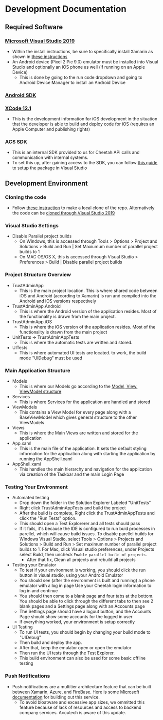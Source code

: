 # Development Documentation
## Required Software
### [Microsoft Visual Studio 2019](https://visualstudio.microsoft.com/downloads/)
- Within the install instructions, be sure to specifically install Xamarin as shown in [these instructions](https://docs.microsoft.com/en-us/xamarin/get-started/installation/windows)
- An Android device (Pixel 2 Pie 9.0) emulator must be installed into Visual Studio and optionally an iOS phone as well (if running on an Apple Device)
	- This is done by going to the run code dropdown and going to Android Device Manager to install an Android Device
### [Android SDK](https://developer.android.com/studio)
### [XCode 12.1](https://developer.apple.com/xcode/)
 - This is the development information for iOS development in the situation that the developer is able to build and deploy code for iOS (requires an Apple Computer and publishing rights)
### ACS SDK
- This is an internal SDK provided to us for Cheetah API calls and communication with internal systems.
- To set this up, after gaining access to the SDK, you can follow [this guide](https://docs.microsoft.com/en-us/nuget/quickstart/install-and-use-a-package-in-visual-studio) to setup the package in Visual Studio
## Development Environment
### Cloning the code
- Follow [these instruction](https://support.atlassian.com/bitbucket-cloud/docs/clone-a-repository/) to make a local clone of the repo. Alternatively the code can be [cloned through Visual Studio 2019](https://docs.microsoft.com/en-us/visualstudio/get-started/tutorial-open-project-from-repo?view=vs-2019)
### Visual Studio Settings
- Disable Parallel project builds
	- On Windows, this is accessed through Tools > Options > Project and Solutions > Build and Run | Set Maxiumum number of parallel project builds to 1
	- On MAC OS/OS X, this is accessed through Visual Studio > Preferences > Build | Disable parallel project builds
### Project Structure Overview
 - TrustAdminApp
	 - This is the main project location. This is where shared code between iOS and Android (according to Xamarin) is run and compiled into the Android and iOS versions respectively 
- TrustAdminApp.Android
	 - This is where the Android version of the application resides. Most of the functionality is drawn from the main project.
- TrustAdminApp.iOS
	 - This is where the iOS version of the application resides. Most of the functionality is drawn from the main project
- UnitTests -> TrustAdminAppTests
	- This is where the automatic tests are written and stored.
- UITests
	- This is where automated UI tests are located. to work, the build mode "UIDebug" must be used
### Main Application Structure
- Models
	- This is where our Models go according to the [Model, View, ViewModel structure](https://en.wikipedia.org/wiki/Model%E2%80%93view%E2%80%93viewmodel)
- Services
	- This is where Services for the application are handled and stored
- ViewModels
	- This contains a View Model for every page along with a BaseViewModel which gives general structure to the other ViewModels
- Views
	- This is where the Main Views are written and stored for the application
- App.xaml
	- This is the main file of the application. It sets the default styling information for the application along with starting the application by running the AppShell.xaml
- AppShell.xaml
	- This handles the main hierarchy and navigation for the application via creation of the Taskbar and the main Login Page
### Testing Your Environment
- Automated testing
	- Drop down the folder in the Solution Explorer Labeled "UnitTests"
	- Right click TrustAdminAppTests and build the project
	- After the build is complete, Right click the TrustAdminAppTests and click the "Run Tests" option.
	- This should open a Test Explorerer and all tests should pass
	- If it fails, it's because the IDE is configured to run buid processes in parellel, which will cause build issues. To disable parellel builds for Windows Visual Studio, select Tools > Options > Projects and Solutions > Build and Run > Set maximum number of parallel project builds to 1. For Mac, click Visual studio preferences, under Projects select Build, then uncheck `Enable parallel build of projects`.
		- After that fix, Clean all projects and rebuild all projects
- Testing your Emulator
	- To test if your environment is working, you should click the run button in visual studio, using your Android Emulator
	- You should see (after the environment is built and running) a phone emulator with a log in page Use your Cheetah login information to log in and continue
	-  You should then come to a blank page and four tabs at the bottom. You should be able to click through the different tabs to then see 2 blank pages and a Settings page along with an Accounts page
	- The Settings page should have a logout button, and the Accounts Page should show some accounts for the logged in user
	- If everything worked, your environment is setup correctly
- UI Testing
	- To run UI tests, you should begin by changing your build mode to "UIDebug"
	- Then build and deploy the app.
	- After that, keep the emulator open or open the emulator
	- Then run the UI tests through the Test Explorer.
	- This build environment can also be used for some basic offline testing

### Push Notifications
- Push notifications are a multitier architecture feature that can be built between Xamarin, Azure, and FireBase. Here is some [Microsoft documentation](https://docs.microsoft.com/en-us/azure/developer/mobile-apps/notification-hubs-backend-service-xamarin-forms) for building out this service. 
	- To avoid bloatware and excessive app sizes, we ommitted this feature because of lack of resources and access to backend company services. Accutech is aware of this update. 
